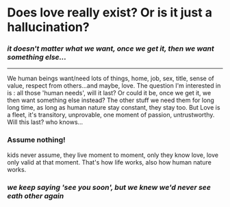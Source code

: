 # Does love really exist? Or is it just a hallucination?
### *it doesn't matter what we want, once we get it, then we want something else...*
---------------------------------------------------------------------------------------------------------------------
We human beings want/need lots of things, home, job, sex, title, sense of value, respect from others...and maybe, love.
The question I'm interested in is : all those 'human needs', will it last? Or could it be, once we get it, we then want something else instead?
The other stuff we need them for long long time, as long as human nature stay constant, they stay too. But Love is a fleet, it's transitory, unprovable, one moment of passion, untrustworthy.
Will this last? who knows...

### Assume nothing!
kids never assume, they live moment to moment, only they know love, love only valid at that moment. That's how life works, also how human nature works.

### *we keep saying 'see you soon', but we knew we'd never see eath other again*
